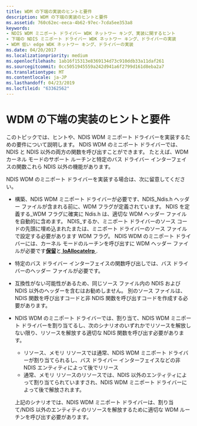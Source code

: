 ```yaml
---
title: WDM の下端の実装のヒントと要件
description: WDM の下端の実装のヒントと要件
ms.assetid: 760c62ec-eeca-4b62-97ec-7cda5ee353a8
keywords:
- NDIS WDM ミニポート ドライバー WDK ネットワー キング、実装に関するヒント
- 下端の NDIS ミニポート ドライバー WDK ネットワー キング、ドライバーの実装
- WDM 低い edge WDK ネットワー キング、ドライバーの実装
ms.date: 04/20/2017
ms.localizationpriority: medium
ms.openlocfilehash: 1ab16f15313e8369134d73c910ddb33a11daf261
ms.sourcegitcommit: 0cc5051945559a242d941a6f2799d161d8eba2a7
ms.translationtype: MT
ms.contentlocale: ja-JP
ms.lasthandoff: 04/23/2019
ms.locfileid: "63362562"
---
```

# <a name="implementation-tips-and-requirements-for-wdm-lower-edge"></a>WDM の下端の実装のヒントと要件





このトピックでは、ヒントや、NDIS WDM ミニポート ドライバーを実装するための要件について説明します。 NDIS WDM のミニポート ドライバーでは、NDIS と NDIS 以外の両方の関数を呼び出すことができます。 たとえば、WDM カーネル モードのサポート ルーチンと特定のバス ドライバー インターフェイスの関数これら NDIS 以外の機能があります。

NDIS WDM のミニポート ドライバーを実装する場合は、次に留意してください。

-   構築、NDIS WDM ミニポート ドライバーが必要です、NDIS\_Ndis.h ヘッダー ファイルが含まれる前に、WDM フラグが定義されています。 NDIS を定義する\_WDM フラグに確実に Ndis.h は、適切な WDM ヘッダー ファイルを自動的に含めます。 NDIS\_するか、ミニポート ドライバーのソース コードの先頭に埋め込まれたまたは、ミニポート ドライバーのソース ファイルで設定する必要があります WDM フラグ。 NDIS WDM のミニポート ドライバーには、カーネル モードのルーチンを呼び出すに WDM ヘッダー ファイルが必要です[**保留**](https://msdn.microsoft.com/library/windows/hardware/ff548336)と[ **IoAllocateIrp** ](https://msdn.microsoft.com/library/windows/hardware/ff548257).

-   特定のバス ドライバー インターフェイスの関数呼び出しでは、バス ドライバーのヘッダー ファイルが必要です。

-   互換性がない可能性があるため、同じソース ファイル内の NDIS および NDIS 以外のヘッダーを含むはお勧めしません。 別のソース ファイルは、NDIS 関数を呼び出すコードと非 NDIS 関数を呼び出すコードを作成する必要があります。

-   NDIS WDM のミニポート ドライバーでは、割り当て、NDIS WDM ミニポート ドライバーを割り当てるし、次のシナリオのいずれかでリソースを解放しない限り、リソースを解放する適切な NDIS 関数を呼び出す必要があります。

    -   リソース、メモリ リソースでは通常、NDIS WDM ミニポート ドライバーが割り当てられるし、バス ドライバー インターフェイスなどの非 NDIS エンティティによって後でリリース
    -   通常、メモリ リソースのリソースでは、NDIS 以外のエンティティによって割り当てられていますされ、NDIS WDM ミニポート ドライバーによって後で解放されます。

    上記のシナリオでは、NDIS WDM ミニポート ドライバーは、割り当て/NDIS 以外のエンティティのリソースを解放するために適切な WDM ルーチンを呼び出す必要があります。

 

 





